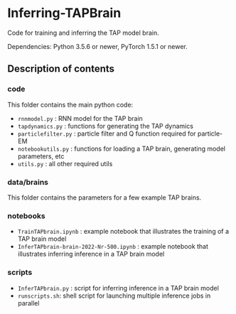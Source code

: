 # Inferring-TAPBrain
Code for training and inferring the TAP model brain.  

Dependencies: Python 3.5.6 or newer, PyTorch 1.5.1 or newer. 

## Description of contents
### code
This folder contains the main python code: 
- `rnnmodel.py` : RNN model for the TAP brain
- `tapdynamics.py` : functions for generating the TAP dynamics
- `particlefilter.py` : particle filter and Q function required for particle-EM
- `notebookutils.py` : functions for loading a TAP brain, generating model parameters, etc
- `utils.py` : all other required utils

### data/brains
This folder contains the parameters for a few example TAP brains.

### notebooks
- `TrainTAPbrain.ipynb` : example notebook that illustrates the training of a TAP brain model
- `InferTAPbrain-brain-2022-Nr-500.ipynb` : example notebook that illustrates inferring inference in a TAP brain model

### scripts
- `InferTAPbrain.py` : script for inferring inference in a TAP brain model
- `runscripts.sh`: shell script for launching multiple inference jobs in parallel
